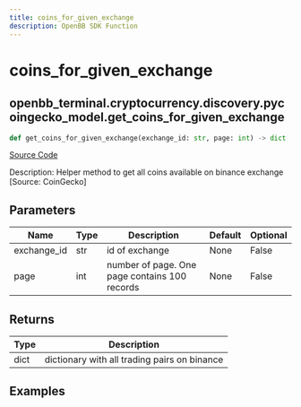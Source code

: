 ```yaml
---
title: coins_for_given_exchange
description: OpenBB SDK Function
---
```


# coins_for_given_exchange

## openbb_terminal.cryptocurrency.discovery.pycoingecko_model.get_coins_for_given_exchange

```python title='openbb_terminal/cryptocurrency/discovery/pycoingecko_model.py'
def get_coins_for_given_exchange(exchange_id: str, page: int) -> dict
```
[Source Code](https://github.com/OpenBB-finance/OpenBBTerminal/tree/main/openbb_terminal/cryptocurrency/discovery/pycoingecko_model.py#L357)

Description: Helper method to get all coins available on binance exchange [Source: CoinGecko]

## Parameters

| Name | Type | Description | Default | Optional |
| ---- | ---- | ----------- | ------- | -------- |
| exchange_id | str | id of exchange | None | False |
| page | int | number of page. One page contains 100 records | None | False |

## Returns

| Type | Description |
| ---- | ----------- |
| dict | dictionary with all trading pairs on binance |

## Examples

